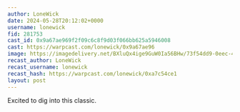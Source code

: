 ```yaml
---
author: LoneWick
date: 2024-05-28T20:12:02+0000
username: lonewick
fid: 281753
cast_id: 0x9a67ae969f2f09c6c8f9d03f066bb625a5946008
cast: https://warpcast.com/lonewick/0x9a67ae96
image: https://imagedelivery.net/BXluQx4ige9GuW0Ia56BHw/73f54dd9-0eec-41e9-5415-a8817bdac500/original
recast_author: LoneWick
recast_username: lonewick
recast_hash: https://warpcast.com/lonewick/0xa7c54ce1
layout: post
---
```

Excited to dig into this classic.  

<img src='https://imagedelivery.net/BXluQx4ige9GuW0Ia56BHw/73f54dd9-0eec-41e9-5415-a8817bdac500/original' alt='' referrerpolicy='no-referrer'/>
<img src='https://imagedelivery.net/BXluQx4ige9GuW0Ia56BHw/50388851-e047-4c26-d00b-29d4d6060c00/original' alt='' referrerpolicy='no-referrer'/>